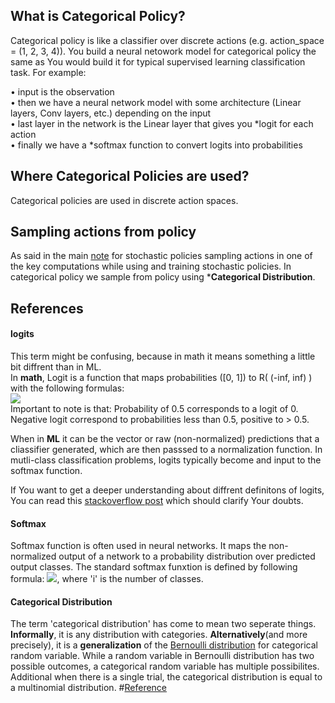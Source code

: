 ## What is Categorical Policy?
Categorical policy is like a classifier over discrete actions (e.g. action_space = (1, 2, 3, 4)).
You build a neural netowork model for categorical policy the same as You would build it for typical supervised learning  classification task. For example:  
  
• input is the observation  
• then we have a neural network model with some architecture (Linear layers, Conv layers, etc.)
   depending on the input  
• last layer in the network is the Linear layer that gives you *logit for each action  
• finally we have a *softmax function to convert logits into probabilities  

## Where Categorical Policies are used?
Categorical policies are used in discrete action spaces.

## Sampling actions from policy
As said in the main [note](https://github.com/Bartekkz/RLCookBook/blob/master/notes/policies/stochastic/README.md) for stochastic policies sampling actions in one of the key computations while using and training stochastic policies. In categorical policy we sample from policy using *__Categorical Distribution__.
## References
#### logits  
This term might be confusing, because in math it means something a little bit diffrent than in ML.  
In __math__, Logit is a function that maps probabilities ([0, 1]) to R( (-inf, inf) ) with the following formulas:  
![](https://i.stack.imgur.com/zto5q.png)  
Important to note is that: Probability of 0.5 corresponds to a logit of 0. Negative logit correspond to probabilities less than 0.5, positive to > 0.5.

When in __ML__ it can be the vector or raw (non-normalized) predictions that a cliassifier generated, which are then passsed to a normalization function. In mutli-class classification problems, logits typically become and input to the softmax function.

If You want to get a deeper understanding about diffrent definitons of logits, You can read this [stackoverflow post](https://stackoverflow.com/questions/41455101/what-is-the-meaning-of-the-word-logits-in-tensorflow) which should clarify Your doubts.
#### Softmax
Softmax function is often used in neural networks. It maps the non-normalized output of a network to a probability distribution over predicted output classes. The standard softmax funxtion is defined by following formula:
![](https://i.stack.imgur.com/iP8Du.png), where 'i' is the number of classes.
#### Categorical Distribution
The term 'categorical distribution' has come to mean two seperate things. __Informally__, it is any
distribution with categories. __Alternatively__(and more precisely), it is a __generalization__ of the [Bernoulli distribution](https://www.statisticshowto.com/categorical-distribution) for categorical random variable. While a random variable in Bernoulli distribution has two possible outcomes, a categorical random variable
has multiple possibilites. Additional when there is a single trial, the categorical distribution is equal to a multinomial
distribution. #[Reference](https://www.statisticshowto.com/categorical-distribution)
